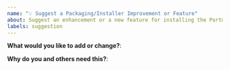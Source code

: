 ```yaml
---
name: "💡 Suggest a Packaging/Installer Improvement or Feature"
about: Suggest an enhancement or a new feature for installing the Portmaster
labels: suggestion
---
```


**What would you like to add or change?**:



**Why do you and others need this?**:


